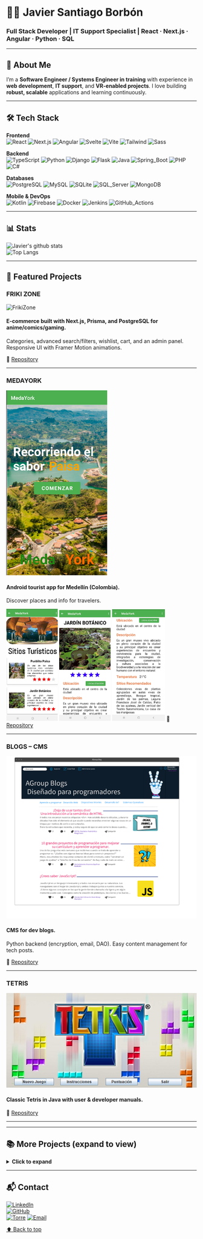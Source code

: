 # 👨‍💻 Javier Santiago Borbón  
### Full Stack Developer | IT Support Specialist | React · Next.js · Angular · Python · SQL

---

## 🌟 About Me
I’m a **Software Engineer / Systems Engineer in training** with experience in **web development**, **IT support**, and **VR-enabled projects**. I love building **robust, scalable** applications and learning continuously.

---

## 🛠️ Tech Stack

**Frontend**  
![React](https://img.shields.io/badge/React-20232A?style=for-the-badge&logo=react&logoColor=61DAFB)
![Next.js](https://img.shields.io/badge/Next.js-000?style=for-the-badge&logo=nextdotjs&logoColor=white)
![Angular](https://img.shields.io/badge/Angular-DD0031?style=for-the-badge&logo=angular&logoColor=white)
![Svelte](https://img.shields.io/badge/Svelte-FF3E00?style=for-the-badge&logo=svelte&logoColor=white)
![Vite](https://img.shields.io/badge/Vite-646CFF?style=for-the-badge&logo=vite&logoColor=white)
![Tailwind](https://img.shields.io/badge/Tailwind-38B2AC?style=for-the-badge&logo=tailwind-css&logoColor=white)
![Sass](https://img.shields.io/badge/Sass-CC6699?style=for-the-badge&logo=sass&logoColor=white)

**Backend**  
![TypeScript](https://img.shields.io/badge/TypeScript-3178C6?style=for-the-badge&logo=typescript&logoColor=white)
![Python](https://img.shields.io/badge/Python-3776AB?style=for-the-badge&logo=python&logoColor=white)
![Django](https://img.shields.io/badge/Django-092E20?style=for-the-badge&logo=django&logoColor=white)
![Flask](https://img.shields.io/badge/Flask-000?style=for-the-badge&logo=flask&logoColor=white)
![Java](https://img.shields.io/badge/Java-ED8B00?style=for-the-badge&logo=openjdk&logoColor=white)
![Spring_Boot](https://img.shields.io/badge/Spring_Boot-6DB33F?style=for-the-badge&logo=springboot&logoColor=white)
![PHP](https://img.shields.io/badge/PHP-777BB4?style=for-the-badge&logo=php&logoColor=white)
![C#](https://img.shields.io/badge/C%23-239120?style=for-the-badge&logo=c-sharp&logoColor=white)

**Databases**  
![PostgreSQL](https://img.shields.io/badge/PostgreSQL-316192?style=for-the-badge&logo=postgresql&logoColor=white)
![MySQL](https://img.shields.io/badge/MySQL-4479A1?style=for-the-badge&logo=mysql&logoColor=white)
![SQLite](https://img.shields.io/badge/SQLite-003B57?style=for-the-badge&logo=sqlite&logoColor=white)
![SQL_Server](https://img.shields.io/badge/SQL_Server-CC2927?style=for-the-badge&logo=microsoftsqlserver&logoColor=white)
![MongoDB](https://img.shields.io/badge/MongoDB-4EA94B?style=for-the-badge&logo=mongodb&logoColor=white)

**Mobile & DevOps**  
![Kotlin](https://img.shields.io/badge/Kotlin-0095D5?style=for-the-badge&logo=kotlin&logoColor=white)
![Firebase](https://img.shields.io/badge/Firebase-FFCA28?style=for-the-badge&logo=firebase&logoColor=black)
![Docker](https://img.shields.io/badge/Docker-2496ED?style=for-the-badge&logo=docker&logoColor=white)
![Jenkins](https://img.shields.io/badge/Jenkins-D24939?style=for-the-badge&logo=jenkins&logoColor=white)
![GitHub_Actions](https://img.shields.io/badge/GitHub_Actions-2088FF?style=for-the-badge&logo=githubactions&logoColor=white)

---

## 📊 Stats

![Javier's github stats](https://github-readme-stats.vercel.app/api?username=jsborbon&show_icons=true&theme=tokyonight&count_private=true)  
![Top Langs](https://github-readme-stats.vercel.app/api/top-langs/?username=Jsborbon&langs_count=10&layout=compact&theme=tokyonight&count_private=true)

---

## 🚀 Featured Projects

### **FRIKI ZONE**
<img src="images/FrikiZone.png" title="FrikiZone" alt="FrikiZone">
<h4>E-commerce built with Next.js, Prisma, and PostgreSQL for anime/comics/gaming.</h4>
<p>Categories, advanced search/filters, wishlist, cart, and an admin panel. Responsive UI with Framer Motion animations.</p>
🔗 <a href="https://github.com/jsborbon/friki-shop">Repository</a>
<hr>

### **MEDAYORK**
<img src="images/Medayork.png" title="Medayork" alt="Medayork">
<h4>Android tourist app for Medellín (Colombia).</h4>
<p>Discover places and info for travelers.</p>
<img src="images/Medayork2.png" width="27%" alt="Medayork screen 2">
<img src="images/Medayork3.png" width="27%" alt="Medayork screen 3">
<img src="images/Medayork4.png" width="27.8%" alt="Medayork screen 4">
🔗 <a href="https://github.com/MedaYork/MedaYork">Repository</a>
<hr>

### **BLOGS – CMS**
<img src="images/Blog.png" title="Blog" alt="Blog">
<h4>CMS for dev blogs.</h4>
<p>Python backend (encryption, email, DAO). Easy content management for tech posts.</p>
🔗 <a href="https://github.com/VelasquezDaniel/Grupo-A---Gestion-blogs-">Repository</a>
<hr>

### **TETRIS**
<img src="images/Tetris.png" title="Tetris" alt="Tetris">
<h4>Classic Tetris in Java with user & developer manuals.</h4>
🔗 <a href="https://github.com/jsborbon/Tetris">Repository</a>
<hr>

---

## 📚 More Projects (expand to view)
<details>
<summary><strong>Click to expand</strong></summary>

### **SLIDESHOW**
<img src="images/Slideshow.png" title="Slideshow" alt="Slideshow">
<h4>Image viewer fed by Wikipedia API.</h4>
<p>Controls for next/prev and pause auto-play.</p>
🔗 <a href="https://github.com/jsborbon/Visor-Imagenes">Repository</a>
<hr>

### **RITUALS**
<img src="images/Rituals.png" title="Rituals" alt="Rituals Website Copy">
<h4>Rituals.com website clone using HTML & CSS.</h4>
🔗 <a href="https://github.com/jsborbon/Rituals">Repository</a>
<hr>

### **CAMP COST CALCULATOR**
<img src="images/CostCalculator.png" title="CostCalculator" alt="Camp cost calculator">
<h4>Calculator for total stay cost by season, days, items, and quantities.</h4>
🔗 <a href="https://github.com/jsborbon/Camping-Presupuesto">Repository</a>
<hr>

### **TIC TAC TOE**
<img src="images/Tic tac toe.png" title="Tic tac toe" alt="Tic tac toe">
<h4>Tic Tac Toe in Java.</h4>
🔗 <a href="https://github.com/jsborbon/Triqui">Repository</a>
<hr>

### **ROBOTIC ARM**
<img src="images/Robotic Arm.png" title="Robotic Arm" alt="Robotic Arm">
<h4>3D robotic arm with controllable joints; shows axes coordinates.</h4>
🔗 <a href="https://github.com/jsborbon/Simulacion-Brazo-Robotico">Repository</a>
<hr>

### **CALCULATOR WITH NUMBER BASE CONVERSION**
<img src="images/CalculatorNumberBase.png" title="Calculator Number Base" alt="Calculator Number Base">
<h4>Operate with numbers from different bases.</h4>
🔗 <a href="https://github.com/jsborbon/Calculadora-diferentes-bases">Repository</a>
<hr>

### **CALCULATOR**
<img src="images/Calculator.png" title="Calculator" alt="Calculator">
<h4>Basic Java calculator.</h4>
🔗 <a href="https://github.com/jsborbon/Calculadora">Repository</a>
<hr>

</details>

---

## 📬 Contact
[![LinkedIn](https://img.shields.io/badge/LinkedIn-0077B5?style=for-the-badge&logo=linkedin&logoColor=white)](https://www.linkedin.com/in/jsborbon/)  
[![GitHub](https://img.shields.io/badge/GitHub-100000?style=for-the-badge&logo=github&logoColor=white)](https://github.com/jsborbon)  
[![Torre](https://img.shields.io/badge/Torre-0A0A0A?style=for-the-badge&logo=data:image/png;base64,iVBORw0KGgoAAAANSUhEUgAAACAAAAAgCAYAAABzenr0AAABH0lEQVR4Ae2VQQ6DMBAFJxL4Q6GgQ6EgQ6EgQ2EISQyBHoQZg8yxKuFy17PyFbY9V8mX0+vKmVvCQQAogC0nFOp3EUfUd3rhmAq1UwCPDwRNGawC9wwkRUsdtGO1IOoAHNFU1VYAG1A4zO3QgsQAm4F6KzEKfIpVzCXEg4E7EAkwSuQBPBbkBZwYgqZVygp7EeTkxK0VzrbRL6UoDkA2vO3k5zkQ+xkKk26vNH+tgCD7w58pJdEyzM3sBIq2coRJ6BjVV1C0vYAJzkMwKCDPpOAIIFP9GIwB++JcCMVjqtOjN5AAAAAElFTkSuQmCC)](https://torre.co/jsborbon)
[![Email](https://img.shields.io/badge/Email-D14836?style=for-the-badge&logo=gmail&logoColor=white)](mailto:santiagoborbon@outlook.com)  


[⬆ Back to top](#-javier-santiago-borbón)
